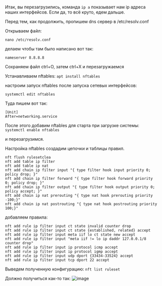 Итак, вы перезагрузились, команда `ip a` показывает нам ip адреса наших интерфейсов. Если да, то всё круто, едем дальше.

Перед тем, как продолжить, пропишем dns сервер в /etc/resolv.conf

Открываем файл:

`nano /etc/resolv.conf`

делаем чтобы там было написано вот так:

`nameserver 8.8.8.8`

Сохраняем файл ctrl+O, затем ctrl+X
и перезагружаемся

Устанавливаем nftables:
`apt install nftables`

настроим запуск nftables после запуска сетевых интерфейсов:

`systemctl edit nftables`

Туда пишем вот так:
```
[Unit]
After=networking.service
```
После этого добавим nftables для старта при загрузке системы:
`systemctl enable nftables`

и перезагрузимся.

Настройка nftables
создадим цепочки и таблицы правил.
```
nft flush rulesetclea
nft add table ip filter
nft add table ip nat
nft add chain ip filter input "{ type filter hook input priority 0; policy drop; }"
nft add chain ip filter forward "{ type filter hook forward priority 0; policy drop; }"
nft add chain ip filter output "{ type filter hook output priority 0; policy accept; }"
nft add chain ip nat prerouting "{ type nat hook prerouting priority -100;}"
nft add chain ip nat postrouting "{ type nat hook postrouting priority 100;}"

```
добавляем правила:

```
nft add rule ip filter input ct state invalid counter drop
nft add rule ip filter input ct state {established, related} accept
nft add rule ip filter input meta iif lo ct state new accept
nft add rule ip filter input "meta iif != lo ip daddr 127.0.0.1/8 counter drop"
nft add rule ip filter input ip protocol icmp accept
nft add rule ip filter input ip protocol igmp accept
nft add rule ip filter input udp dport {33434-33524} accept
nft add rule ip filter input tcp dport 22 accept
```
Выведем полученную конфигурацию:
`nft list ruleset`

Должно получиться как-то так:
![image](https://user-images.githubusercontent.com/65608414/118846015-b9410600-b8e5-11eb-92df-17f569d83cf8.png)
